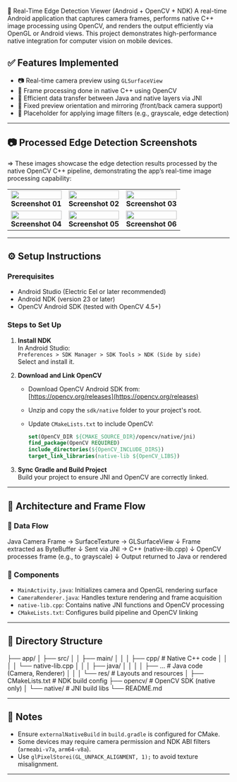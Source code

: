 📱 Real-Time Edge Detection Viewer (Android + OpenCV + NDK)
A real-time Android application that captures camera frames, performs native C++ image processing using OpenCV, and renders the output efficiently via OpenGL or Android views. This project demonstrates high-performance native integration for computer vision on mobile devices.

## ✅ Features Implemented

- 📷 Real-time camera preview using `GLSurfaceView`
- 🧠 Frame processing done in native C++ using OpenCV
- 🚀 Efficient data transfer between Java and native layers via JNI
- 🔄 Fixed preview orientation and mirroring (front/back camera support)
- 🧪 Placeholder for applying image filters (e.g., grayscale, edge detection)

---

## 📷 Processed Edge Detection Screenshots

=> These images showcase the edge detection results processed by the native OpenCV C++ pipeline, demonstrating the app’s real-time image processing capability:

<table> <tr> <td align="center"> <img src="https://github.com/user-attachments/assets/2a118628-cbf5-4f1a-9d4e-6117998ef513" width="100%" /> <br><b>Screenshot 01</b> </td> <td align="center"> <img src="https://github.com/user-attachments/assets/f986e9ad-b29d-4e09-b910-6ffa48e4093f" width="100%" /> <br><b>Screenshot 02</b> </td> <td align="center"> <img src="https://github.com/user-attachments/assets/6d754a2a-b6f0-4f85-b845-2a5180e0ef2d" width="100%" /> <br><b>Screenshot 03</b> </td> </tr> <tr> <td align="center"> <img src="https://github.com/user-attachments/assets/17dca053-8e2e-4765-a65f-85d679a150a6" width="100%" /> <br><b>Screenshot 04</b> </td> <td align="center"> <img src="https://github.com/user-attachments/assets/70be0d44-b3a4-4005-b739-c8d2b47a26a9" width="100%" /> <br><b>Screenshot 05</b> </td> <td align="center"> <img src="https://github.com/user-attachments/assets/6060e671-6297-428a-a375-b30c53c14925" width="100%" /> <br><b>Screenshot 06</b> </td> </tr> </table>


---

## ⚙️ Setup Instructions

### Prerequisites

- Android Studio (Electric Eel or later recommended)
- Android NDK (version 23 or later)
- OpenCV Android SDK (tested with OpenCV 4.5+)

### Steps to Set Up

1. **Install NDK**  
   In Android Studio:  
   `Preferences > SDK Manager > SDK Tools > NDK (Side by side)`  
   Select and install it.

2. **Download and Link OpenCV**  
   - Download OpenCV Android SDK from:  
     [https://opencv.org/releases](https://opencv.org/releases)  
   - Unzip and copy the `sdk/native` folder to your project's root.
   - Update `CMakeLists.txt` to include OpenCV:

     ```cmake
     set(OpenCV_DIR ${CMAKE_SOURCE_DIR}/opencv/native/jni)
     find_package(OpenCV REQUIRED)
     include_directories(${OpenCV_INCLUDE_DIRS})
     target_link_libraries(native-lib ${OpenCV_LIBS})
     ```

3. **Sync Gradle and Build Project**  
   Build your project to ensure JNI and OpenCV are correctly linked.

---

## 🧠 Architecture and Frame Flow

### 🔄 Data Flow

Java Camera Frame → SurfaceTexture → GLSurfaceView
↓
Frame extracted as ByteBuffer
↓
Sent via JNI → C++ (native-lib.cpp)
↓
OpenCV processes frame (e.g., to grayscale)
↓
Output returned to Java or rendered


### 🧩 Components

- `MainActivity.java`: Initializes camera and OpenGL rendering surface
- `CameraRenderer.java`: Handles texture rendering and frame acquisition
- `native-lib.cpp`: Contains native JNI functions and OpenCV processing
- `CMakeLists.txt`: Configures build pipeline and OpenCV linking

---

## 📁 Directory Structure

├── app/
│ ├── src/
│ │ ├── main/
│ │ │ ├── cpp/ # Native C++ code
│ │ │ │ └── native-lib.cpp
│ │ │ ├── java/
│ │ │ │ ├── ... # Java code (Camera, Renderer)
│ │ │ └── res/ # Layouts and resources
│ ├── CMakeLists.txt # NDK build config
├── opencv/ # OpenCV SDK (native only)
│ └── native/ # JNI build libs
└── README.md


---

## 📌 Notes

- Ensure `externalNativeBuild` in `build.gradle` is configured for CMake.
- Some devices may require camera permission and NDK ABI filters (`armeabi-v7a`, `arm64-v8a`).
- Use `glPixelStorei(GL_UNPACK_ALIGNMENT, 1);` to avoid texture misalignment.

---

